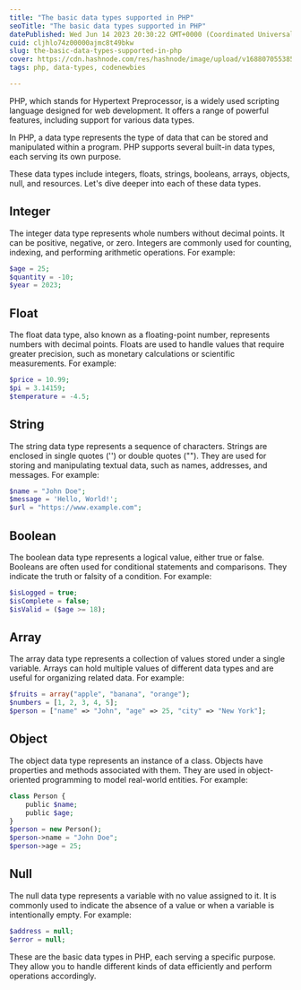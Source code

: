 ```yaml
---
title: "The basic data types supported in PHP"
seoTitle: "The basic data types supported in PHP"
datePublished: Wed Jun 14 2023 20:30:22 GMT+0000 (Coordinated Universal Time)
cuid: cljhlo74z00000ajmc8t49bkw
slug: the-basic-data-types-supported-in-php
cover: https://cdn.hashnode.com/res/hashnode/image/upload/v1688070553858/26d9f0af-f855-4ce6-9687-12b5f7154bbc.jpeg
tags: php, data-types, codenewbies

---
```


PHP, which stands for Hypertext Preprocessor, is a widely used scripting language designed for web development. It offers a range of powerful features, including support for various data types. 

In PHP, a data type represents the type of data that can be stored and manipulated within a program. PHP supports several built-in data types, each serving its own purpose.

These data types include integers, floats, strings, booleans, arrays, objects, null, and resources. Let's dive deeper into each of these data types.

## Integer

The integer data type represents whole numbers without decimal points. It can be positive, negative, or zero. Integers are commonly used for counting, indexing, and performing arithmetic operations. For example:

```php
$age = 25;
$quantity = -10;
$year = 2023;
```

## Float

The float data type, also known as a floating-point number, represents numbers with decimal points. Floats are used to handle values that require greater precision, such as monetary calculations or scientific measurements. For example:

```php
$price = 10.99;
$pi = 3.14159;
$temperature = -4.5;
```

## String

The string data type represents a sequence of characters. Strings are enclosed in single quotes ('') or double quotes (""). They are used for storing and manipulating textual data, such as names, addresses, and messages. For example:

```php
$name = "John Doe";
$message = 'Hello, World!';
$url = "https://www.example.com";
```

## Boolean

The boolean data type represents a logical value, either true or false. Booleans are often used for conditional statements and comparisons. They indicate the truth or falsity of a condition. For example:

```php
$isLogged = true;
$isComplete = false;
$isValid = ($age >= 18);
```

## Array

The array data type represents a collection of values stored under a single variable. Arrays can hold multiple values of different data types and are useful for organizing related data. For example:

```php
$fruits = array("apple", "banana", "orange");
$numbers = [1, 2, 3, 4, 5];
$person = ["name" => "John", "age" => 25, "city" => "New York"];
```

## Object

The object data type represents an instance of a class. Objects have properties and methods associated with them. They are used in object-oriented programming to model real-world entities. For example:

```php
class Person {
    public $name;
    public $age;
}
$person = new Person();
$person->name = "John Doe";
$person->age = 25;
```

## Null

The null data type represents a variable with no value assigned to it. It is commonly used to indicate the absence of a value or when a variable is intentionally empty. For example:

```php
$address = null;
$error = null;
```

These are the basic data types in PHP, each serving a specific purpose. They allow you to handle different kinds of data efficiently and perform operations accordingly.